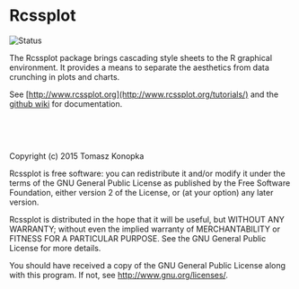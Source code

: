# Rcssplot

![Status](https://travis-ci.org/tkonopka/Rcssplot.svg?branch=master)



The Rcssplot package brings cascading style sheets to the R graphical 
environment. It provides a means to separate the aesthetics from 
data crunching in plots and charts.

See [http://www.rcssplot.org](http://www.rcssplot.org/tutorials/) and the [github wiki](http://github.com/tkonopka/Rcssplot/wiki) for documentation.


&nbsp;

&nbsp;

Copyright (c) 2015 Tomasz Konopka

Rcssplot is free software: you can redistribute it and/or modify
it under the terms of the GNU General Public License as published by
the Free Software Foundation, either version 2 of the License, or
(at your option) any later version.

Rcssplot is distributed in the hope that it will be useful,
but WITHOUT ANY WARRANTY; without even the implied warranty of
MERCHANTABILITY or FITNESS FOR A PARTICULAR PURPOSE.  See the
GNU General Public License for more details.

You should have received a copy of the GNU General Public License
along with this program.  If not, see <http://www.gnu.org/licenses/>.

